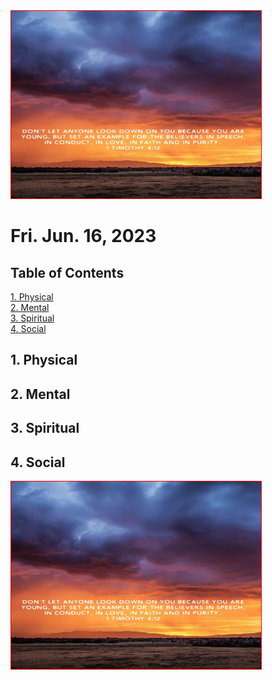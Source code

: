 <!-- [Fri.Jun.16,2023](./230616.jpg) -->
<img src="230616.jpg" style="width: 400px;height:300px; border: 1px solid red;">

# Fri. Jun. 16, 2023

## Table of Contents
 
[1. Physical](#1-physical)  
[2. Mental](#2-mental)  
[3. Spiritual](#3-spiritual)  
[4. Social](#4-social)  

  

## 1. Physical
## 2. Mental
## 3. Spiritual
## 4. Social 

<img src="230616.jpg" style="width: 400px;height:300px; border: 1px solid red;">
